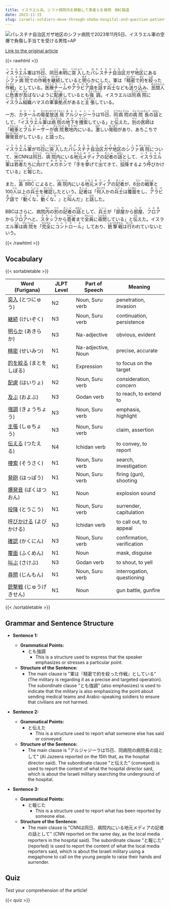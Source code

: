 ```yaml
---
title: イスラエル兵、シファ病院内を移動して患者らを尋問　BBC報道
date: 2023-11-15
slug: israeli-soldiers-move-through-sheba-hospital-and-question-patients-bbc-report
---
```


![パレスチナ自治区ガザ地区のシファ病院で2023年11月5日、イスラエル軍の空爆で負傷し手当てを受ける男性=AP](https://www.asahicom.jp/imgopt/img/f485133ccd/comm_L/AS20231115002241.jpg "パレスチナ自治区ガザ地区のシファ病院で2023年11月5日、イスラエル軍の空爆で負傷し手当てを受ける男性=AP")

[Link to the original article](https://asahi.com/articles/ASRCH5WYNRCHUHBI029.html?iref=comtop_7_04)

{{< rawhtml >}}
<p><ruby>イスラエル<rt>いすらえる</rt></ruby>軍は15<ruby>日<rt>にち</rt></ruby>、同<ruby>日<rt>じつ</rt></ruby>未<ruby>明<rt>めい</rt></ruby>に<ruby>突入<rt>とつにゅう</rt></ruby>した<ruby>パレスチナ<rt>ぱれすちな</rt></ruby><ruby>自治区<rt>じちく</rt></ruby>ガザ<ruby>地区<rt>ちく</rt></ruby>にある<ruby>シファ<rt>しふぁ</rt></ruby><ruby>病院<rt>びょういん</rt></ruby>での<ruby>作戦<rt>さくせん</rt></ruby>を<ruby>継続<rt>けいぞく</rt></ruby>していると<ruby>明<rt>あき</rt></ruby>らかにした。軍は「<ruby>精密<rt>せいみつ</rt></ruby>で<ruby>的<rt>まと</rt></ruby>を<ruby>絞<rt>しぼ</rt></ruby>った<ruby>作戦<rt>さくせん</rt></ruby>」としている。<ruby>医療<rt>いりょう</rt></ruby><ruby>チーム<rt>ちーむ</rt></ruby>や<ruby>アラビア語<rt>あらびあご</rt></ruby>を<ruby>話<rt>はな</rt></ruby>す<ruby>兵士<rt>へいし</rt></ruby>なども<ruby>送<rt>おく</rt></ruby>り<ruby>込<rt>こ</rt></ruby>み、<ruby>民間人<rt>みんかんじん</rt></ruby>に<ruby>危害<rt>きがい</rt></ruby>が<ruby>及<rt>およ</rt></ruby>ばないように<ruby>配慮<rt>はいりょ</rt></ruby>しているとも<ruby>強調<rt>きょうちょう</rt></ruby>。イスラエルは<ruby>同<rt>どう</rt></ruby><ruby>病院<rt>びょういん</rt></ruby>に<ruby>イスラム<rt>いすらむ</rt></ruby><ruby>組織<rt>そしき</rt></ruby>ハマスの<ruby>軍事<rt>ぐんじ</rt></ruby><ruby>拠点<rt>きょてん</rt></ruby>があると<ruby>主張<rt>しゅちょう</rt></ruby>している。</p>

<p>一方、<ruby>カタール<rt>かたーる</rt></ruby>の<ruby>衛星<rt>えいせい</rt></ruby><ruby>放送<rt>ほうそう</rt></ruby><ruby>局<rt>きょく</rt></ruby><ruby>アルジャジーラ<rt>あるじゃじーら</rt></ruby>は15<ruby>日<rt>にち</rt></ruby>、<ruby>同<rt>どう</rt></ruby><ruby>病院<rt>びょういん</rt></ruby>の<ruby>病院<rt>びょういん</rt></ruby><ruby>長<rt>ちょう</rt></ruby>の<ruby>話<rt>はなし</rt></ruby>として、「<ruby>イスラエル<rt>いすらえる</rt></ruby><ruby>軍<rt>ぐん</rt></ruby>は<ruby>病院<rt>びょういん</rt></ruby>の<ruby>地下<rt>ちか</rt></ruby>を<ruby>捜索<rt>そうさく</rt></ruby>している」と<ruby>伝<rt>つた</rt></ruby>えた。<ruby>別<rt>べつ</rt></ruby>の<ruby>医師<rt>いし</rt></ruby>は「<ruby>戦車<rt>せんしゃ</rt></ruby>と<ruby>ブルドーザー<rt>ぶるどーざー</rt></ruby>が<ruby>病院<rt>びょういん</rt></ruby><ruby>敷地<rt>しきち</rt></ruby><ruby>内<rt>ない</rt></ruby>にいる。<ruby>激<rt>はげ</rt></ruby>しい<ruby>発砲<rt>はっぽう</rt></ruby>があり、あちこちで<ruby>爆発音<rt>ばくはつおん</rt></ruby>がしている」と<ruby>語<rt>かた</rt></ruby>った。</p>

<p><ruby>イスラエル<rt>いすらえる</rt></ruby><ruby>軍<rt>ぐん</rt></ruby>が15<ruby>日<rt>にち</rt></ruby>に<ruby>突入<rt>とつにゅう</rt></ruby>した<ruby>パレスチナ<rt>ぱれすちな</rt></ruby><ruby>自治区<rt>じちく</rt></ruby><ruby>ガザ<rt>がざ</rt></ruby><ruby>地区<rt>ちく</rt></ruby>の<ruby>シファ<rt>しふぁ</rt></ruby><ruby>病院<rt>びょういん</rt></ruby>について、<ruby>米<rt>べい</rt></ruby>CNNは<ruby>同日<rt>どうじつ</rt></ruby>、<ruby>病院<rt>びょういん</rt></ruby>内にいる<ruby>地元<rt>ちもと</rt></ruby><ruby>メディア<rt>めでぃあ</rt></ruby>の<ruby>記者<rt>きしゃ</rt></ruby>の<ruby>話<rt>はなし</rt></ruby>として、<ruby>イスラエル<rt>いすらえる</rt></ruby><ruby>軍<rt>ぐん</rt></ruby>は<ruby>若者<rt>わかもの</rt></ruby>たちに<ruby>向<rt>む</rt></ruby>けて<ruby>メガホン<rt>めがほん</rt></ruby>で「<ruby>手<rt>て</rt></ruby>を<ruby>挙<rt>あ</rt></ruby>げて<ruby>出<rt>で</rt></ruby>てきて、<ruby>投降<rt>とうこう</rt></ruby>するよう<ruby>呼<rt>よ</rt></ruby>びかけている」と<ruby>報<rt>ほう</rt></ruby>じた。</p>

<p>また、<ruby>英<rt>えい</rt>BBC<rt>びーびーしー</rt></ruby>によると、<ruby>病院<rt>びょういん</rt></ruby>内にいる<ruby>地元<rt>じもと</rt>メディア<rt>めでぃあ</rt></ruby>の<ruby>記者<rt>きしゃ</rt></ruby>が、6<ruby>台<rt>だい</rt></ruby>の<ruby>戦車<rt>せんしゃ</rt></ruby>と100<ruby>人<rt>にん</rt></ruby>以上の<ruby>兵士<rt>へいし</rt></ruby>を<ruby>確認<rt>かくにん</rt></ruby>したという。<ruby>記者<rt>きしゃ</rt></ruby>は「<ruby>何人<rt>なにびと</rt>か</ruby>の<ruby>兵士<rt>へいし</rt></ruby>は<ruby>覆面<rt>ふくめん</rt></ruby>をし、<ruby>アラビア語<rt>あらびあご</rt></ruby>で『<ruby>動<rt>うご</rt>くな、<rt>くな</rt>動<rt>うご</rt>くな、<rt>くな</rt>』と<ruby>叫<rt>さけ</rt>んだ</ruby>」と<ruby>話<rt>はな</rt>した</ruby>。</p>

<p>BBCはさらに、病院<ruby>内<rt>ない</rt></ruby>の<ruby>別<rt>べつ</rt></ruby>の<ruby>記者<rt>きしゃ</rt></ruby>の<ruby>話<rt>はなし</rt></ruby>として、<ruby>兵士<rt>へいし</rt></ruby>が「<ruby>部屋<rt>へや</rt></ruby>から<ruby>部屋<rt>へや</rt></ruby>、<ruby>フロア<rt>ふろあ</rt></ruby>から<ruby>フロア<rt>ふろあ</rt></ruby>へと、<ruby>スタッフ<rt>すたっふ</rt></ruby>から<ruby>患者<rt>かんじゃ</rt></ruby>まで<ruby>全員<rt>ぜんいん</rt></ruby>に<ruby>尋問<rt>じんもん</rt></ruby>している」と<ruby>伝<rt>つた</rt></ruby>えた。イスラエル<ruby>軍<rt>ぐん</rt></ruby>は<ruby>病院<rt>びょういん</rt></ruby>を「<ruby>完全<rt>かんぜん</rt></ruby>に<ruby>コントロール<rt>こんとろーる</rt></ruby>」しており、<ruby>銃撃戦<rt>じゅうげきせん</rt></ruby>は<ruby>行<rt>おこな</rt></ruby>われていないという。</p>
{{< /rawhtml >}}

## Vocabulary


{{< sortabletable >}}

| Word (Furigana) | JLPT Level | Part of Speech | Meaning |
|-----------------|------------|----------------|---------|
|[突入](https://jisho.org/search/%E7%AA%81%E5%85%A5) (とつにゅう)| N2 | Noun, Suru verb | penetration, invasion |
|[継続](https://jisho.org/search/%E7%B6%99%E7%B6%9A) (けいぞく)| N3 | Noun, Suru verb | continuation, persistence |
|[明らか](https://jisho.org/search/%E6%98%8E%E3%82%89%E3%81%8B) (あきらか)| N3 | Na-adjective | obvious, evident |
|[精密](https://jisho.org/search/%E7%B2%BE%E5%AF%86) (せいみつ)| N1 | Na-adjective, Noun | precise, accurate |
|[的を絞る](https://jisho.org/search/%E7%9A%84%E3%82%92%E7%B5%9E%E3%82%8B) (まとをしぼる)| N1 | Expression | to focus on the target |
|[配慮](https://jisho.org/search/%E9%85%8D%E6%85%AE) (はいりょ)| N2 | Noun, Suru verb | consideration, concern |
|[及ぶ](https://jisho.org/search/%E5%8F%8A%E3%81%B6) (およぶ)| N3 | Godan verb | to reach, to extend to |
|[強調](https://jisho.org/search/%E5%BC%B7%E8%AA%BF) (きょうちょう)| N3 | Noun, Suru verb | emphasis, highlight |
|[主張](https://jisho.org/search/%E4%B8%BB%E5%BC%B5) (しゅちょう)| N3 | Noun, Suru verb | claim, assertion |
|[伝える](https://jisho.org/search/%E4%BC%9D%E3%81%88%E3%82%8B) (つたえる)| N4 | Ichidan verb | to convey, to report |
|[捜索](https://jisho.org/search/%E6%8D%9C%E7%B4%A2) (そうさく)| N1 | Noun, Suru verb | search, investigation |
|[発砲](https://jisho.org/search/%E7%99%BA%E7%A0%B2) (はっぽう)| N1 | Noun, Suru verb | firing (gun), shooting |
|[爆発音](https://jisho.org/search/%E7%88%86%E7%99%BA%E9%9F%B3) (ばくはつおん)| N1 | Noun | explosion sound |
|[投降](https://jisho.org/search/%E6%8A%95%E9%99%8D) (とうこう)| N1 | Noun, Suru verb | surrender, capitulation |
|[呼びかける](https://jisho.org/search/%E5%91%BC%E3%81%B3%E3%81%8B%E3%81%91%E3%82%8B) (よびかける)| N3 | Ichidan verb | to call out, to appeal |
|[確認](https://jisho.org/search/%E7%A2%BA%E8%AA%8D) (かくにん)| N3 | Noun, Suru verb | confirmation, verification |
|[覆面](https://jisho.org/search/%E8%A6%86%E9%9D%A2) (ふくめん)| N1 | Noun | mask, disguise |
|[叫ぶ](https://jisho.org/search/%E5%8F%AB%E3%81%B6) (さけぶ)| N3 | Godan verb | to shout, to yell |
|[尋問](https://jisho.org/search/%E5%B0%8B%E5%95%8F) (じんもん)| N1 | Noun, Suru verb | interrogation, questioning |
|[銃撃戦](https://jisho.org/search/%E9%8A%83%E6%92%83%E6%88%A6) (じゅうげきせん)| N1 | Noun | gun battle, gunfire |

{{< /sortabletable >}}


## Grammar and Sentence Structure

- **Sentence 1:**
    - **Grammatical Points:** 
        - とも強調
            - This is a structure used to express that the speaker emphasizes or stresses a particular point.
    - **Structure of the Sentence:**
        - The main clause is "軍は『精密で的を絞った作戦』としている" (The military is regarding it as a precise and targeted operation). The subordinate clause "とも強調" (also emphasizes) is used to indicate that the military is also emphasizing the point about sending medical teams and Arabic-speaking soldiers to ensure that civilians are not harmed.

- **Sentence 2:**
    - **Grammatical Points:** 
        - と伝えた
            - This is a structure used to report what someone else has said or conveyed.
    - **Structure of the Sentence:**
        - The main clause is "アルジャジーラは15日、同病院の病院長の話として" (Al Jazeera reported on the 15th that, as the hospital director said). The subordinate clause "と伝えた" (conveyed) is used to report the content of what the hospital director said, which is about the Israeli military searching the underground of the hospital.

- **Sentence 3:**
    - **Grammatical Points:** 
        - と報じた
            - This is a structure used to report what has been reported by someone else.
    - **Structure of the Sentence:**
        - The main clause is "CNNは同日、病院内にいる地元メディアの記者の話として" (CNN reported on the same day, as the local media reporters in the hospital said). The subordinate clause "と報じた" (reported) is used to report the content of what the local media reporters said, which is about the Israeli military using a megaphone to call on the young people to raise their hands and surrender.

## Quiz

Test your comprehension of the article!

{{< quiz >}}